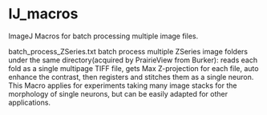 # IJ_macros
ImageJ Macros for batch processing multiple image files.

batch_process_ZSeries.txt batch process multiple ZSeries image folders under the same directory(acquired by PrairieView from Burker): reads each fold as a single multipage TIFF file, gets Max Z-projection for each file, auto enhance the contrast, then registers and stitches them as a single neuron.  This Macro applies for experiments taking many image stacks for the morphology of single neurons, but can be easily adapted for other applications.  
